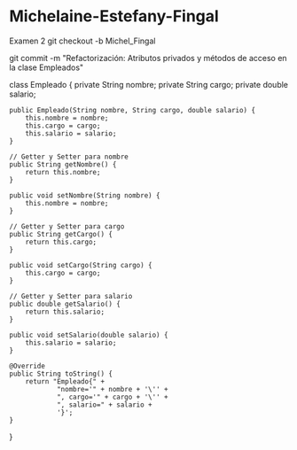 # Michelaine-Estefany-Fingal
Examen 2
git checkout -b Michel_Fingal

git commit -m "Refactorización: Atributos privados y métodos de acceso en la clase Empleados"

class Empleado {
    private String nombre;
    private String cargo;
    private double salario;

    public Empleado(String nombre, String cargo, double salario) {
        this.nombre = nombre;
        this.cargo = cargo;
        this.salario = salario;
    }

    // Getter y Setter para nombre
    public String getNombre() {
        return this.nombre;
    }

    public void setNombre(String nombre) {
        this.nombre = nombre;
    }

    // Getter y Setter para cargo
    public String getCargo() {
        return this.cargo;
    }

    public void setCargo(String cargo) {
        this.cargo = cargo;
    }

    // Getter y Setter para salario
    public double getSalario() {
        return this.salario;
    }

    public void setSalario(double salario) {
        this.salario = salario;
    }

    @Override
    public String toString() {
        return "Empleado{" +
                "nombre='" + nombre + '\'' +
                ", cargo='" + cargo + '\'' +
                ", salario=" + salario +
                '}';
    }
}
